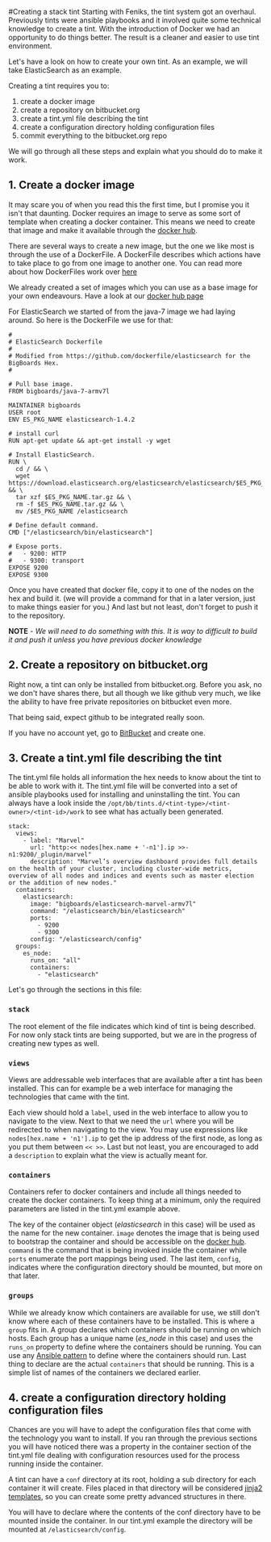 #Creating a stack tint
Starting with Feniks, the tint system got an overhaul. Previously tints were ansible playbooks and it involved quite some technical knowledge to create a tint. With the introduction of Docker we had an opportunity to do things better. The result is a cleaner and easier to use tint environment.

Let's have a look on how to create your own tint. As an example, we will take ElasticSearch as an example.

Creating a tint requires you to:

 1. create a docker image
 2. create a repository on bitbucket.org
 3. create a tint.yml file describing the tint
 4. create a configuration directory holding configuration files
 5. commit everything to the bitbucket.org repo 

We will go through all these steps and explain what you should do to make it work.

## 1. Create a docker image
It may scare you of when you read this the first time, but I promise you it isn't that daunting. Docker requires an image to serve as some sort of template when creating a docker container. This means we need to create that image and make it available through the [docker hub](http://hub.docker.com).

There are several ways to create a new image, but the one we like most is through the use of a DockerFile. A DockerFile describes which actions have to take place to go from one image to another one. You can read more about how DockerFiles work over [here](https://docs.docker.com/reference/builder/)

We already created a set of images which you can use as a base image for your own endeavours. Have a look at our [docker hub page](https://hub.docker.com/u/bigboards/)

For ElasticSearch we started of from the java-7 image we had laying around. So here is the DockerFile we use for that:

```
#
# ElasticSearch Dockerfile
#
# Modified from https://github.com/dockerfile/elasticsearch for the BigBoards Hex.
#

# Pull base image.
FROM bigboards/java-7-armv7l

MAINTAINER bigboards
USER root
ENV ES_PKG_NAME elasticsearch-1.4.2

# install curl
RUN apt-get update && apt-get install -y wget

# Install ElasticSearch.
RUN \
  cd / && \
  wget https://download.elasticsearch.org/elasticsearch/elasticsearch/$ES_PKG_NAME.tar.gz && \
  tar xzf $ES_PKG_NAME.tar.gz && \
  rm -f $ES_PKG_NAME.tar.gz && \
  mv /$ES_PKG_NAME /elasticsearch

# Define default command.
CMD ["/elasticsearch/bin/elasticsearch"]

# Expose ports.
#   - 9200: HTTP
#   - 9300: transport
EXPOSE 9200
EXPOSE 9300
```

Once you have created that docker file, copy it to one of the nodes on the hex and build it. (we will provide a command for that in a later version, just to make things easier for you.) And last but not least, don't forget to push it to the repository.
 
**NOTE** - *We will need to do something with this. It is way to difficult to build it and push it unless you have previous docker knowledge*

## 2. Create a repository on bitbucket.org
Right now, a tint can only be installed from bitbucket.org. Before you ask, no we don't have shares there, but all though we like github very much, we like the ability to have free private repositories on bitbucket even more.

That being said, expect github to be integrated really soon.

If you have no account yet, go to [BitBucket](https://bitbucket.org/account/signup/) and create one.

## 3. Create a tint.yml file describing the tint
The tint.yml file holds all information the hex needs to know about the tint to be able to work with it. The tint.yml file will be converted into a set of ansible playbooks used for installing and uninstalling the tint. You can always have a look inside the ```/opt/bb/tints.d/<tint-type>/<tint-owner>/<tint-id>/work``` to see what has actually been generated.

```
stack:
  views:
    - label: "Marvel"
      url: "http:<< nodes[hex.name + '-n1'].ip >>-n1:9200/_plugin/marvel"
      description: "Marvel’s overview dashboard provides full details on the health of your cluster, including cluster-wide metrics, overview of all nodes and indices and events such as master election or the addition of new nodes."
  containers:
    elasticsearch:
      image: "bigboards/elasticsearch-marvel-armv7l"
      command: "/elasticsearch/bin/elasticsearch"
      ports:
        - 9200
        - 9300
      config: "/elasticsearch/config"
  groups:
    es_node:
      runs_on: "all"
      containers:
        - "elasticsearch"
```

Let's go through the sections in this file:
### ```stack```
The root element of the file indicates which kind of tint is being described. For now only stack tints are being supported, but we are in the progress of creating new types as well.

### ```views```
Views are addressable web interfaces that are available after a tint has been installed. This can for example be a web interface for managing the technologies that came with the tint.

Each view should hold a ```label```, used in the web interface to allow you to navigate to the view. Next to that we need the ```url``` where you will be redirected to when navigating to the view. You may use expressions like ```nodes[hex.name + 'n1'].ip``` to get the ip address of the first node, as long as you put them between ```<< >>```. Last but not least, you are encouraged to add a ```description``` to explain what the view is actually meant for.

### ```containers```
Containers refer to docker containers and include all things needed to create the docker containers. To keep thing at a minimum, only the required parameters are listed in the tint.yml example above.

The key of the container object (*elasticsearch* in this case) will be used as the name for the new container. ```image``` denotes the image that is being used to bootstrap the container and should be accessible on the [docker hub](http://hub.docker.io). ```command``` is the command that is being invoked inside the container while ```ports``` enumerate the port mappings being used. The last item, ```config```, indicates where the configuration directory should be mounted, but more on that later.

### ```groups```
While we already know which containers are available for use, we still don't know where each of these containers have to be installed. This is where a ```group``` fits in. A group declares which containers should be running on which hosts. Each group has a unique name (*es_node* in this case) and uses the ```runs_on``` property to define where the containers should be running. You can use any [Ansible pattern](http://docs.ansible.com/intro_patterns.html) to define where the containers should run. Last thing to declare are the actual ```containers``` that should be running. This is a simple list of names of the containers we declared earlier.

## 4. create a configuration directory holding configuration files
Chances are you will have to adept the configuration files that come with the technology you want to install. If you ran through the previous sections you will have noticed there was a property in the container section of the tint.yml file dealing with configuration resources used for the process running inside the container.

A tint can have a ```conf``` directory at its root, holding a sub directory for each container it will create. Files placed in that directory will be considered [jinja2 templates](http://jinja.pocoo.org/docs/dev/templates/), so you can create some pretty advanced structures in there.

You will have to declare where the contents of the conf directory have to be mounted inside the container. In our tint.yml example the directory will be mounted at ```/elasticsearch/config```.
